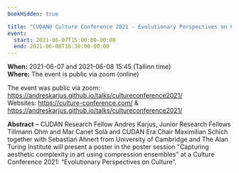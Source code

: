 ```yaml
---
bookHidden: true

title: "CUDAN@ Culture Conference 2021 - Evolutionary Perspectives on Culture"
event:
  start: 2021-06-07T15:00:00-00:00
  end: 2021-06-08T16:30:00-00:00
---
```


**When:** 2021-06-07 and 2021-06-08 15:45 (Tallinn time)  
**Where:** The event is public via zoom (online)  

The event was public via zoom: https://andreskarjus.github.io/talks/cultureconference2021/  
Websites: https://culture-conference.com/ & https://andreskarjus.github.io/talks/cultureconference2021/  

<!--more-->
**Abstract** – CUDAN Research Fellow Andres Karjus, Junior Research Fellows Tillmann Ohm and Mar Canet Solà and CUDAN Era Chair Maximilian Schich together with Sebastian Ahnert from University of Cambridge and The Alan Turing Institute will present a poster in the poster session "Capturing aesthetic complexity in art using compression ensembles" at a Culture Conference 2021: “Evolutionary Perspectives on Culture”. 
